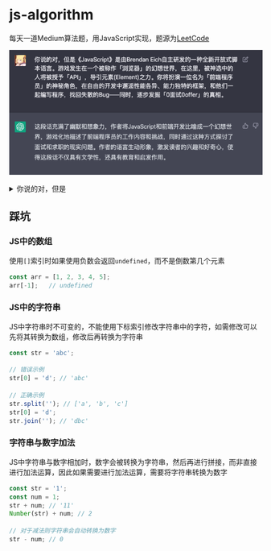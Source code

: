 # js-algorithm

每天一道Medium算法题，用JavaScript实现，题源为[LeetCode](https://leetcode.com/problemset/algorithms/)



![](img/banner.png)

<details>
	<summary>你说的对，但是</summary>
	<p>《JavaScript》是由Brendan Eich自主研发的一种全新开放式脚本语言。游戏发生在一个被称作「浏览器」的幻想世界，在这里，被神选中的人将被授予「API」，导引元素(Element)之力。你将扮演一位名为「前端程序员」的神秘角色，在自由的开发中邂逅性能各异、能力独特的框架，和他们一起编写程序，找回失散的Bug——同时，逐步发掘「0面试0offer」的真相。</p> 
</details>





## 踩坑

### JS中的数组

使用`[]`索引时如果使用负数会返回`undefined`，而不是倒数第几个元素

```jsx
const arr = [1, 2, 3, 4, 5];
arr[-1];   // undefined
```

### JS中的字符串

JS中字符串时不可变的，不能使用下标索引修改字符串中的字符，如需修改可以先将其转换为数组，修改后再转换为字符串

```jsx
const str = 'abc';

// 错误示例
str[0] = 'd'; // 'abc'

// 正确示例
str.split(''); // ['a', 'b', 'c']
str[0] = 'd';
str.join(''); // 'dbc'
```

### 字符串与数字加法

JS中字符串与数字相加时，数字会被转换为字符串，然后再进行拼接，而非直接进行加法运算，因此如果需要进行加法运算，需要将字符串转换为数字


```jsx  
const str = '1';
const num = 1;
str + num; // '11'
Number(str) + num; // 2

// 对于减法则字符串会自动转换为数字
str - num; // 0
```

